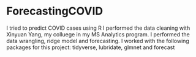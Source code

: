 # ForecastingCOVID
I tried to predict COVID cases using R
I performed the data cleaning with Xinyuan Yang, my colluege in my MS Analytics program.
I performed the data wrangling, ridge model and forecasting.
I worked with the following packages for this project: tidyverse, lubridate, glmnet and forecast 
